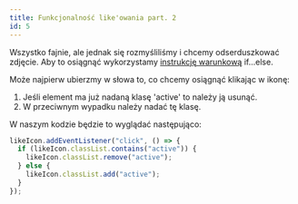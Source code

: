 ```yaml
---
title: Funkcjonalność like'owania part. 2
id: 5
---
```


Wszystko fajnie, ale jednak się rozmyśliliśmy i chcemy odserduszkować zdjęcie. Aby to osiągnąć wykorzystamy <a href="/glossary/instrukcje-warunkowe/" target="_blank">instrukcję warunkową</a> if...else.

Może najpierw ubierzmy w słowa to, co chcemy osiągnąć klikając w ikonę:

1. Jeśli element ma już nadaną klasę 'active' to należy ją usunąć.
2. W przeciwnym wypadku należy nadać tę klasę.

W naszym kodzie będzie to wyglądać następująco:

```js
likeIcon.addEventListener("click", () => {
  if (likeIcon.classList.contains("active")) {
    likeIcon.classList.remove("active");
  } else {
    likeIcon.classList.add("active");
  }
});
```
